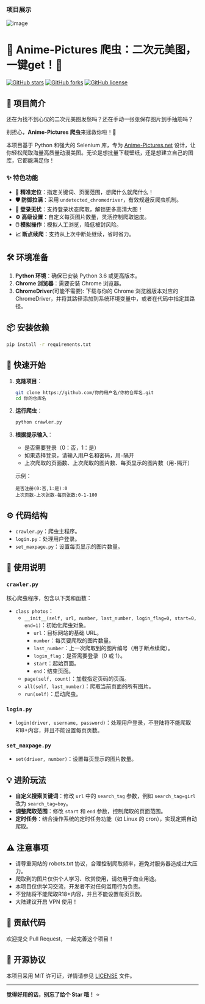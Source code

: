 ### 项目展示

![image](https://github.com/user-attachments/assets/461929b4-06e4-4f9b-9d2b-991f1bf5e348)

# 🌸 Anime-Pictures 爬虫：二次元美图，一键get！🌸

[![GitHub stars](https://img.shields.io/github/stars/qianye60/AnimePicCrawler.svg?style=social&label=Star&maxAge=2592000)](https://GitHub.com/qianye60/AnimePicCrawler/stargazers/)
[![GitHub forks](https://img.shields.io/github/forks/qianye60/AnimePicCrawler.svg?style=social&label=Fork&maxAge=2592000)](https://GitHub.com/qianye60/AnimePicCrawler/network/)
[![GitHub license](https://img.shields.io/github/license/qianye60/AnimePicCrawler.svg)](https://GitHub.com/qianye60/AnimePicCrawler/blob/master/LICENSE)

## 🌟 项目简介

还在为找不到心仪的二次元美图发愁吗？还在手动一张张保存图片到手抽筋吗？

别担心，**Anime-Pictures 爬虫**来拯救你啦！🚀

本项目基于 Python 和强大的 Selenium 库，专为 [Anime-Pictures.net](https://anime-pictures.net/) 设计，让你轻松爬取海量高质量动漫美图。无论是想批量下载壁纸，还是想建立自己的图库，它都能满足你！

### ✨ 特色功能

*   **🎯 精准定位**：指定关键词、页面范围，想爬什么就爬什么！
*   **🛡️ 防御拉满**：采用 `undetected_chromedriver`，有效规避反爬虫机制。
*   **🔑 登录无忧**：支持登录状态爬取，解锁更多高清大图！
*   **⚙️ 高级设置**：自定义每页图片数量，灵活控制爬取速度。
*   **🖱️ 模拟操作**：模拟人工浏览，降低被封风险。
*   **📈 断点续爬**：支持从上次中断处继续，省时省力。

## 🛠️ 环境准备

1.  **Python 环境**：确保已安装 Python 3.6 或更高版本。
2.  **Chrome 浏览器**：需要安装 Chrome 浏览器。
3.  **ChromeDriver**(可能不需要): 下载与你的 Chrome 浏览器版本对应的 ChromeDriver，并将其路径添加到系统环境变量中，或者在代码中指定其路径。

## 📦 安装依赖

```bash
pip install -r requirements.txt
```

## 🚀 快速开始

1.  **克隆项目**：

    ```bash
    git clone https://github.com/你的用户名/你的仓库名.git
    cd 你的仓库名
    ```

2.  **运行爬虫**：

    ```bash
    python crawler.py
    ```

3.  **根据提示输入**：
    *   是否需要登录（0：否，1：是）
    *   如果选择登录，请输入用户名和密码，用`-`隔开
    *   上次爬取的页面数、上次爬取的图片数、每页显示的图片数（用`-`隔开）

    示例：

    ```
    是否注册(0:否,1:是):0
    上次页数-上次张数-每页张数:0-1-100
    ```

## ⚙️ 代码结构

*   `crawler.py`：爬虫主程序。
*   `login.py`：处理用户登录。
*   `set_maxpage.py`：设置每页显示的图片数量。

## 📝 使用说明

### `crawler.py`

核心爬虫程序，包含以下类和函数：

*   `class photos`：
    *   `__init__(self, url, number, last_number, login_flag=0, start=0, end=1)`：初始化爬虫对象。
        *   `url`：目标网站的基础 URL。
        *   `number`：每页要爬取的图片数量。
        *   `last_number`：上一次爬取到的图片编号（用于断点续爬）。
        *   `login_flag`：是否需要登录（0 或 1）。
        *   `start`：起始页面。
        *   `end`：结束页面。
    *   `page(self, count)`：加载指定页码的页面。
    *   `all(self, last_number)`：爬取当前页面的所有图片。
    *   `run(self)`：启动爬虫。

### `login.py`

*   `login(driver, username, password)`：处理用户登录，不登陆将不能爬取R18+内容，并且不能设置每页页数。

### `set_maxpage.py`

*   `set(driver, number)`：设置每页显示的图片数量。

## 💡 进阶玩法

*   **自定义搜索关键词**：修改 `url` 中的 `search_tag` 参数，例如 `search_tag=girl` 改为 `search_tag=boy`。
*   **调整爬取范围**：修改 `start` 和 `end` 参数，控制爬取的页面范围。
*   **定时任务**：结合操作系统的定时任务功能（如 Linux 的 cron），实现定期自动爬取。

## ⚠️ 注意事项

*   请尊重网站的 robots.txt 协议，合理控制爬取频率，避免对服务器造成过大压力。
*   爬取到的图片仅供个人学习、欣赏使用，请勿用于商业用途。
*   本项目仅供学习交流，开发者不对任何滥用行为负责。
*   不登陆将不能爬取R18+内容，并且不能设置每页页数。
*   大陆建议开启 VPN 使用！
  
## 🤝 贡献代码

欢迎提交 Pull Request，一起完善这个项目！

## 📜 开源协议

本项目采用 MIT 许可证，详情请参见 [LICENSE](LICENSE) 文件。

---

**觉得好用的话，别忘了给个 Star 哦！** ⭐
